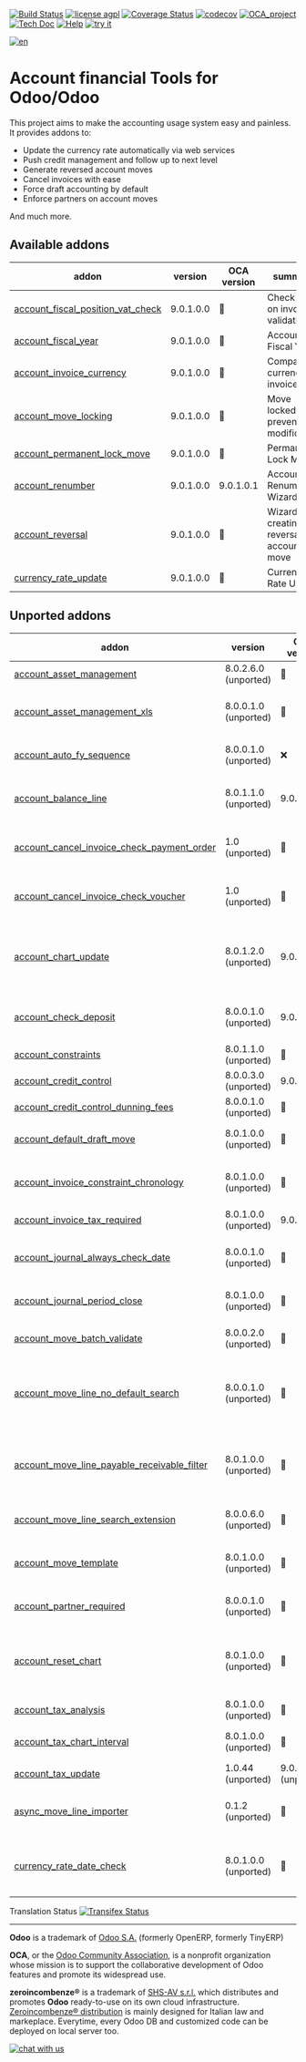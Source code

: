 [![Build Status](https://travis-ci.org/zeroincombenze/account-financial-tools.svg?branch=9.0)](https://travis-ci.org/zeroincombenze/account-financial-tools)
[![license agpl](https://img.shields.io/badge/licence-AGPL--3-blue.svg)](http://www.gnu.org/licenses/agpl-3.0.html)
[![Coverage Status](https://coveralls.io/repos/github/zeroincombenze/account-financial-tools/badge.svg?branch=9.0)](https://coveralls.io/github/zeroincombenze/account-financial-tools?branch=9.0)
[![codecov](https://codecov.io/gh/zeroincombenze/account-financial-tools/branch/9.0/graph/badge.svg)](https://codecov.io/gh/zeroincombenze/account-financial-tools/branch/9.0)
[![OCA_project](http://www.zeroincombenze.it/wp-content/uploads/ci-ct/prd/button-oca-9.svg)](https://github.com/OCA/account-financial-tools/tree/9.0)
[![Tech Doc](http://www.zeroincombenze.it/wp-content/uploads/ci-ct/prd/button-docs-9.svg)](http://wiki.zeroincombenze.org/en/Odoo/9.0/dev)
[![Help](http://www.zeroincombenze.it/wp-content/uploads/ci-ct/prd/button-help-9.svg)](http://wiki.zeroincombenze.org/en/Odoo/9.0/man/FI)
[![try it](http://www.zeroincombenze.it/wp-content/uploads/ci-ct/prd/button-try-it-9.svg)](http://erp9.zeroincombenze.it)






































































[![en](http://www.shs-av.com/wp-content/en_US.png)](http://wiki.zeroincombenze.org/it/Odoo/7.0/man)

Account financial Tools for Odoo/Odoo
=====================================

This project aims to make the accounting usage system easy and painless.
It provides addons to:

 - Update the currency rate automatically via web services
 - Push credit management and follow up to next level
 - Generate reversed account moves
 - Cancel invoices with ease
 - Force draft accounting by default
 - Enforce partners on account moves

And much more.

[//]: # (addons)


Available addons
----------------
addon | version | OCA version | summary
--- | --- | --- | ---
[account_fiscal_position_vat_check](account_fiscal_position_vat_check/) | 9.0.1.0.0 | :repeat: | Check VAT on invoice validation
[account_fiscal_year](account_fiscal_year/) | 9.0.1.0.0 | :repeat: | Account Fiscal Year
[account_invoice_currency](account_invoice_currency/) | 9.0.1.0.0 | :repeat: | Company currency in invoices
[account_move_locking](account_move_locking/) | 9.0.1.0.0 | :repeat: | Move locked to prevent modification
[account_permanent_lock_move](account_permanent_lock_move/) | 9.0.1.0.0 | :repeat: | Permanent Lock Move
[account_renumber](account_renumber/) | 9.0.1.0.0 | 9.0.1.0.1 | Account Renumber Wizard
[account_reversal](account_reversal/) | 9.0.1.0.0 | :repeat: | Wizard for creating a reversal account move
[currency_rate_update](currency_rate_update/) | 9.0.1.0.0 | :repeat: | Currency Rate Update


Unported addons
---------------
addon | version | OCA version | summary
--- | --- | --- | ---
[account_asset_management](account_asset_management/) | 8.0.2.6.0 (unported) | :repeat: | Assets Management
[account_asset_management_xls](account_asset_management_xls/) | 8.0.0.1.0 (unported) | :repeat: | Assets Management Excel reporting
[account_auto_fy_sequence](account_auto_fy_sequence/) | 8.0.0.1.0 (unported) | :x: | Automatic Fiscal Year Sequences
[account_balance_line](account_balance_line/) | 8.0.1.1.0 (unported) | 9.0.1.1.0 | Display balance totals in move line view
[account_cancel_invoice_check_payment_order](account_cancel_invoice_check_payment_order/) | 1.0 (unported) | :repeat: | Cancel invoice, check on payment order
[account_cancel_invoice_check_voucher](account_cancel_invoice_check_voucher/) | 1.0 (unported) | :repeat: | Cancel invoice, check on bank statement
[account_chart_update](account_chart_update/) | 8.0.1.2.0 (unported) | 9.0.1.0.0 | Detect changes and update the Account Chart from a template
[account_check_deposit](account_check_deposit/) | 8.0.0.1.0 (unported) | 9.0.0.1.0 | Manage deposit of checks to the bank
[account_constraints](account_constraints/) | 8.0.1.1.0 (unported) | :repeat: | Account Constraints
[account_credit_control](account_credit_control/) | 8.0.0.3.0 (unported) | 9.0.1.0.3 | Account Credit Control
[account_credit_control_dunning_fees](account_credit_control_dunning_fees/) | 8.0.0.1.0 (unported) | :repeat: | Credit control dunning fees
[account_default_draft_move](account_default_draft_move/) | 8.0.1.0.0 (unported) | :repeat: | Move in draft state by default
[account_invoice_constraint_chronology](account_invoice_constraint_chronology/) | 8.0.1.0.0 (unported) | :repeat: | Account Invoice Constraint Chronology
[account_invoice_tax_required](account_invoice_tax_required/) | 8.0.1.0.0 (unported) | 9.0.1.0.0 | Tax required in invoice
[account_journal_always_check_date](account_journal_always_check_date/) | 8.0.0.1.0 (unported) | :repeat: | Option Check Date in Period always active on journals
[account_journal_period_close](account_journal_period_close/) | 8.0.1.0.0 (unported) | :repeat: | Account Journal Period Close
[account_move_batch_validate](account_move_batch_validate/) | 8.0.0.2.0 (unported) | :repeat: | Account Move Batch Validate
[account_move_line_no_default_search](account_move_line_no_default_search/) | 8.0.0.1.0 (unported) | :repeat: | Move line search view - disable defaults for period and journal
[account_move_line_payable_receivable_filter](account_move_line_payable_receivable_filter/) | 8.0.1.0.0 (unported) | :repeat: | Filter your Journal Items per payable and receivable account
[account_move_line_search_extension](account_move_line_search_extension/) | 8.0.0.6.0 (unported) | :repeat: | Journal Items Search Extension
[account_move_template](account_move_template/) | 8.0.1.0.0 (unported) | :repeat: | Templates for recurring Journal Entries
[account_partner_required](account_partner_required/) | 8.0.0.1.0 (unported) | :repeat: | Account partner required
[account_reset_chart](account_reset_chart/) | 8.0.1.0.0 (unported) | :repeat: | Delete the accounting setup from an otherwise reusable database
[account_tax_analysis](account_tax_analysis/) | 8.0.1.0.0 (unported) | :repeat: | Tax analysis
[account_tax_chart_interval](account_tax_chart_interval/) | 8.0.1.0.0 (unported) | :repeat: | Tax chart for a period interval
[account_tax_update](account_tax_update/) | 1.0.44 (unported) | 9.0.1.0.45 (unported) | Update tax wizard
[async_move_line_importer](async_move_line_importer/) | 0.1.2 (unported) | :repeat: | Asynchronous move/move line CSV importer
[currency_rate_date_check](currency_rate_date_check/) | 8.0.1.0.0 (unported) | :repeat: | Make sure currency rates used are always up-to-update

[//]: # (end addons)

Translation Status
[![Transifex Status](https://www.transifex.com/projects/p/OCA-account-financial-tools-9-0/chart/image_png)](https://www.transifex.com/projects/p/OCA-account-financial-tools-9-0)

[//]: # (copyright)

----

**Odoo** is a trademark of [Odoo S.A.](https://www.odoo.com/) (formerly OpenERP, formerly TinyERP)

**OCA**, or the [Odoo Community Association](http://odoo-community.org/), is a nonprofit organization whose
mission is to support the collaborative development of Odoo features and
promote its widespread use.

**zeroincombenze®** is a trademark of [SHS-AV s.r.l.](http://www.shs-av.com/)
which distributes and promotes **Odoo** ready-to-use on its own cloud infrastructure.
[Zeroincombenze® distribution](http://wiki.zeroincombenze.org/en/Odoo)
is mainly designed for Italian law and markeplace.
Everytime, every Odoo DB and customized code can be deployed on local server too.

[//]: # (end copyright)

[![chat with us](https://www.shs-av.com/wp-content/chat_with_us.gif)](https://tawk.to/85d4f6e06e68dd4e358797643fe5ee67540e408b)
